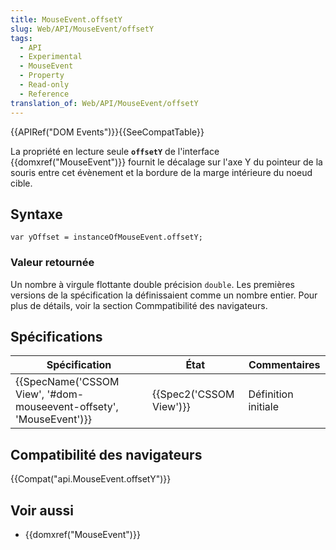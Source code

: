 ```yaml
---
title: MouseEvent.offsetY
slug: Web/API/MouseEvent/offsetY
tags:
  - API
  - Experimental
  - MouseEvent
  - Property
  - Read-only
  - Reference
translation_of: Web/API/MouseEvent/offsetY
---
```

{{APIRef("DOM Events")}}{{SeeCompatTable}}

La propriété en lecture seule **`offsetY`** de l'interface {{domxref("MouseEvent")}}  fournit le décalage sur l'axe Y du pointeur de la souris entre cet évènement et la bordure de la marge intérieure du noeud cible.

## Syntaxe

    var yOffset = instanceOfMouseEvent.offsetY;

### Valeur retournée

Un nombre à virgule flottante double précision `double`. Les premières versions de la spécification la définissaient comme un nombre entier. Pour plus de détails, voir la section Commpatibilité des navigateurs.

## Spécifications

| Spécification                                                                            | État                             | Commentaires        |
| ---------------------------------------------------------------------------------------- | -------------------------------- | ------------------- |
| {{SpecName('CSSOM View', '#dom-mouseevent-offsety', 'MouseEvent')}} | {{Spec2('CSSOM View')}} | Définition initiale |

## Compatibilité des navigateurs

{{Compat("api.MouseEvent.offsetY")}}

## Voir aussi

- {{domxref("MouseEvent")}}
